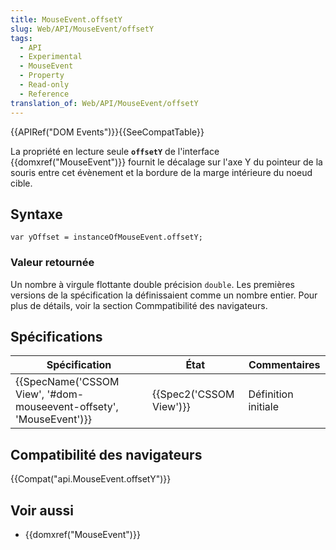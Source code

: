 ```yaml
---
title: MouseEvent.offsetY
slug: Web/API/MouseEvent/offsetY
tags:
  - API
  - Experimental
  - MouseEvent
  - Property
  - Read-only
  - Reference
translation_of: Web/API/MouseEvent/offsetY
---
```

{{APIRef("DOM Events")}}{{SeeCompatTable}}

La propriété en lecture seule **`offsetY`** de l'interface {{domxref("MouseEvent")}}  fournit le décalage sur l'axe Y du pointeur de la souris entre cet évènement et la bordure de la marge intérieure du noeud cible.

## Syntaxe

    var yOffset = instanceOfMouseEvent.offsetY;

### Valeur retournée

Un nombre à virgule flottante double précision `double`. Les premières versions de la spécification la définissaient comme un nombre entier. Pour plus de détails, voir la section Commpatibilité des navigateurs.

## Spécifications

| Spécification                                                                            | État                             | Commentaires        |
| ---------------------------------------------------------------------------------------- | -------------------------------- | ------------------- |
| {{SpecName('CSSOM View', '#dom-mouseevent-offsety', 'MouseEvent')}} | {{Spec2('CSSOM View')}} | Définition initiale |

## Compatibilité des navigateurs

{{Compat("api.MouseEvent.offsetY")}}

## Voir aussi

- {{domxref("MouseEvent")}}
